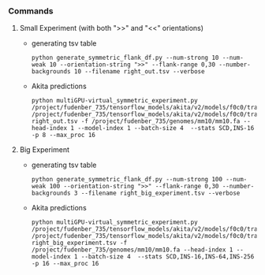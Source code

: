 ### Commands
1. Small Experiment (with both ">>" and "<<" orientations)
    - generating tsv table
        ```
        python generate_symmetric_flank_df.py --num-strong 10 --num-weak 10 --orientation-string ">>" --flank-range 0,30 --number-backgrounds 10 --filename right_out.tsv --verbose
        ```
    - Akita predictions
        ```
        python multiGPU-virtual_symmetric_experiment.py /project/fudenber_735/tensorflow_models/akita/v2/models/f0c0/train/params.json /project/fudenber_735/tensorflow_models/akita/v2/models/f0c0/train/model1_best.h5 right_out.tsv -f /project/fudenber_735/genomes/mm10/mm10.fa --head-index 1 --model-index 1 --batch-size 4  --stats SCD,INS-16 -p 8 --max_proc 16
        ```

2. Big Experiment
    - generating tsv table
        ```
        python generate_symmetric_flank_df.py --num-strong 100 --num-weak 100 --orientation-string ">>" --flank-range 0,30 --number-backgrounds 3 --filename right_big_experiment.tsv --verbose
        ```
    - Akita predictions
        ```
        python multiGPU-virtual_symmetric_experiment.py /project/fudenber_735/tensorflow_models/akita/v2/models/f0c0/train/params.json /project/fudenber_735/tensorflow_models/akita/v2/models/f0c0/train/model1_best.h5 right_big_experiment.tsv -f /project/fudenber_735/genomes/mm10/mm10.fa --head-index 1 --model-index 1 --batch-size 4  --stats SCD,INS-16,INS-64,INS-256 -p 16 --max_proc 16
        ```